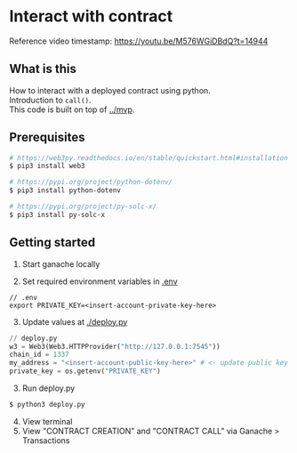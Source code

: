 # Interact with contract
Reference video timestamp: https://youtu.be/M576WGiDBdQ?t=14944

## What is this
How to interact with a deployed contract using python.
<br />Introduction to `call()`.
<br />This code is built on top of [../mvp](../mvp).


## Prerequisites
```bash
# https://web3py.readthedocs.io/en/stable/quickstart.html#installation
$ pip3 install web3

# https://pypi.org/project/python-dotenv/
$ pip3 install python-dotenv

# https://pypi.org/project/py-solc-x/
$ pip3 install py-solc-x

```

## Getting started
1. Start ganache locally

2. Set required environment variables in [.env](./.env)
```
// .env
export PRIVATE_KEY=<insert-account-private-key-here>
```

3. Update values at [./deploy.py](./deploy.py)
```python
// deploy.py
w3 = Web3(Web3.HTTPProvider("http://127.0.0.1:7545"))
chain_id = 1337
my_address = "<insert-account-public-key-here>" # <- update public key
private_key = os.getenv("PRIVATE_KEY")
```

3. Run deploy.py
```bash
$ python3 deploy.py
```

4. View terminal
5. View "CONTRACT CREATION" and "CONTRACT CALL" via Ganache > Transactions